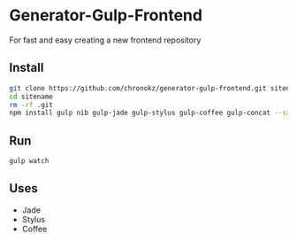 Generator-Gulp-Frontend
=======================

For fast and easy creating a new frontend repository

Install
---
```sh
git clone https://github.com/chronokz/generator-gulp-frontend.git sitename
cd sitename
rm -rf .git
npm install gulp nib gulp-jade gulp-stylus gulp-coffee gulp-concat --save-dev
```

Run
---
```sh
gulp watch
```

Uses
---
- Jade
- Stylus
- Coffee